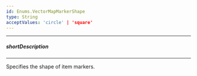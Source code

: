 ```yaml
---
id: Enums.VectorMapMarkerShape
type: String
acceptValues: 'circle' | 'square'
---
```

---
##### shortDescription
<!-- Description goes here -->

---
<!-- Description goes here -->
Specifies the shape of item markers.